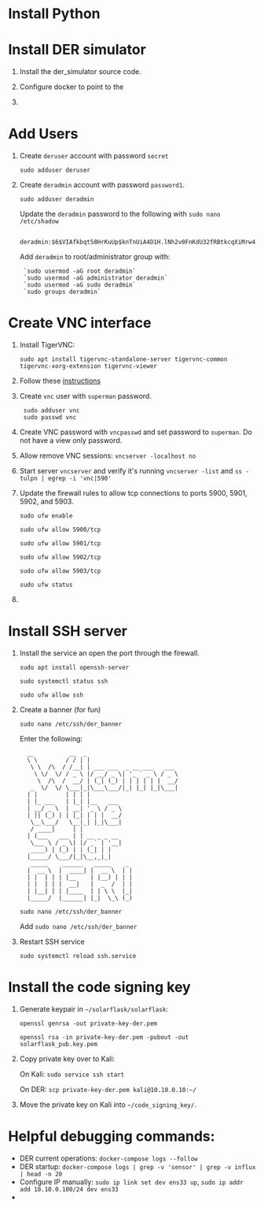 # Install Python

# Install DER simulator

1. Install the der_simulator source code. 

2. Configure docker to point to the 

3. 



# Add Users

1. Create `deruser` account with password `secret`

	`sudo adduser deruser`

2. Create `deradmin` account with password `password1`. 

	`sudo adduser deradmin` 
	
	Update the `deradmin` password to the following with `sudo nano /etc/shadow`
	
		deradmin:$6$VIAfkbqt58HrKuUp$knTnUiA4D1H.lNh2v0FnKdU32fRBtkcqXiMrw4lCAQmqgVgvznYFUhGJ.hjb4JZb.CTCGs98SVQMjjUMx5J8v1:19069:0:99999:7:::
	
	Add `deradmin` to root/administrator group with:

		`sudo usermod -aG root deradmin`
		`sudo usermod -aG administrator deradmin`
		`sudo usermod -aG sudo deradmin`
		`sudo groups deradmin`

# Create VNC interface

1. Install TigerVNC: 

	`sudo apt install tigervnc-standalone-server tigervnc-common tigervnc-xorg-extension tigervnc-viewer`
 
1. Follow these [instructions](https://www.cyberciti.biz/faq/install-and-configure-tigervnc-server-on-ubuntu-18-04/)

2. Create `vnc` user with `superman` password. 

		sudo adduser vnc
		sudo passwd vnc
		
3. Create VNC password with `vncpasswd` and set password to `superman`. Do not have a view only password. 

4. Allow remove VNC sessions: `vncserver -localhost no`

4. Start server `vncserver` and verify it's running `vncserver -list` and `ss -tulpn | egrep -i 'vnc|590'`

5. Update the firewall rules to allow tcp connections to ports 5900, 5901, 5902, and 5903. 

	`sudo ufw enable`

	`sudo ufw allow 5900/tcp`
	
	`sudo ufw allow 5901/tcp`
	
	`sudo ufw allow 5902/tcp`
	
	`sudo ufw allow 5903/tcp`
	
	`sudo ufw status`

6. 

# Install SSH server

1. Install the service an open the port through the firewall.  

	`sudo apt install openssh-server`
	
	`sudo systemctl status ssh`
	
	`sudo ufw allow ssh`

2. Create a banner (for fun)

	`sudo nano /etc/ssh/der_banner`

	Enter the following: 
	
		 __          __  _                           
		 \ \        / / | |                          
		  \ \  /\  / /__| | ___ ___  _ __ ___   ___  
		   \ \/  \/ / _ \ |/ __/ _ \| '_ ` _ \ / _ \ 
			\  /\  /  __/ | (_| (_) | | | | | |  __/ 
		  _  \/  \/ \___|_|\___\___/|_| |_| |_|\___| 
		 | |        | | | |                          
		 | |_ ___   | |_| |__   ___                  
		 | __/ _ \  | __| '_ \ / _ \                 
		 | || (_) | | |_| | | |  __/                 
		  \__\___/   \__|_| |_|\___|                 
		  / ____|     | |                            
		 | (___   ___ | | __ _ _ __                  
		  \___ \ / _ \| |/ _` | '__|                 
		  ____) | (_) | | (_| | |                    
		 |_____/ \___/|_|\__,_|_|                    
		  _____    ______   _____    _               
		 |  __ \  |  ____| |  __ \  | |              
		 | |  | | | |__    | |__) | | |              
		 | |  | | |  __|   |  _  /  | |              
		 | |__| | | |____  | | \ \  |_|              
		 |_____/  |______| |_|  \_\ (_)              
		 
		 
	`sudo nano /etc/ssh/der_banner`
	
	Add `sudo nano /etc/ssh/der_banner`
	
3. Restart SSH service

	`sudo systemctl reload ssh.service`
	

# Install the code signing key

1. Generate keypair in `~/solarflask/solarflask`: 

	`openssl genrsa -out private-key-der.pem`
	
	`openssl rsa -in private-key-der.pem -pubout -out solarflask_pub.key.pem`
	
2. Copy private key over to Kali: 

	On Kali: `sudo service ssh start`

	On DER: `scp private-key-der.pem kali@10.10.0.10:~/`
	
3. Move the private key on Kali into `~/code_signing_key/`. 

# Helpful debugging commands:

* DER current operations: `docker-compose logs --follow`
* DER startup: `docker-compose logs | grep -v 'sensor' | grep -v influx | head -n 20`
* Configure IP manually: `sudo ip link set dev ens33 up`, `sudo ip addr add 10.10.0.100/24 dev ens33`
* 
